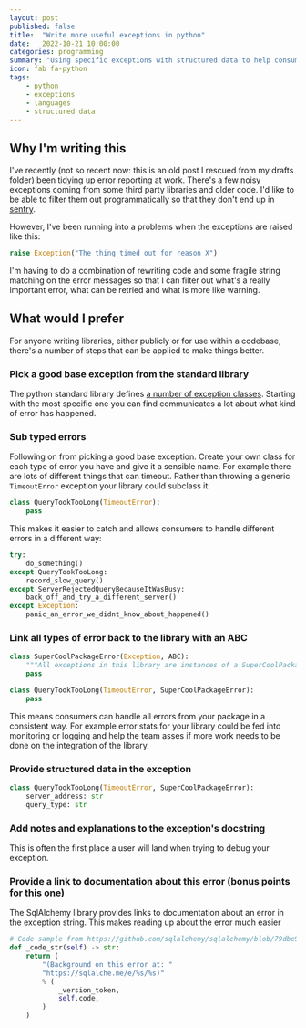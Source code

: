 ```yaml
---
layout: post
published: false
title:  "Write more useful exceptions in python"
date:   2022-10-21 10:00:00
categories: programming
summary: "Using specific exceptions with structured data to help consumers of your exceptions"
icon: fab fa-python
tags:
    - python
    - exceptions
    - languages
    - structured data
---
```


## Why I'm writing this

I've recently (not so recent now: this is an old post I rescued from my drafts folder) been tidying up error reporting 
at work. There's a few noisy exceptions coming from some third party libraries and older code. I'd like to be able to
filter them out programmatically so that they don't end up in [sentry](https://sentry.io/).

However, I've been running into a problems when the exceptions are raised like this:

```python
raise Exception("The thing timed out for reason X")
```

I'm having to do a combination of rewriting code and some fragile string matching on the error messages so that I can 
filter out what's a really important error, what can be retried and what is more like warning.

## What would I prefer
For anyone writing libraries, either publicly or for use within a codebase, there's a number of steps that can
be applied to make things better.

### Pick a good base exception from the standard library 
The python standard library defines [a number of exception classes](https://docs.python.org/3/library/exceptions.html#base-classes).
Starting with the most specific one you can find communicates a lot about what kind of error has happened.

### Sub typed errors
Following on from picking a good base exception. Create your own class for each type of error you have and give it
a sensible name. For example there are lots of different things that can timeout. Rather than throwing a generic 
`TimeoutError` exception your library could subclass it:

```python
class QueryTookTooLong(TimeoutError):
    pass
```

This makes it easier to catch and allows consumers to handle different errors in a different way:

```python
try:
    do_something()
except QueryTookTooLong:
    record_slow_query()
except ServerRejectedQueryBecauseItWasBusy:
    back_off_and_try_a_different_server()
except Exception:
    panic_an_error_we_didnt_know_about_happened()
```


### Link all types of error back to the library with an ABC
```python
class SuperCoolPackageError(Exception, ABC):
    """All exceptions in this library are instances of a SuperCoolPackageError"""
    pass

class QueryTookTooLong(TimeoutError, SuperCoolPackageError):
    pass
```

This means consumers can handle all errors from your package in a consistent way. For example error stats for your
library could be fed into monitoring or logging and help the team asses if more work needs to be done on the integration
of the library.

### Provide structured data in the exception
```python
class QueryTookTooLong(TimeoutError, SuperCoolPackageError):
    server_address: str
    query_type: str
```

### Add notes and explanations to the exception's docstring
This is often the first place a user will land when trying to debug your exception. 

### Provide a link to documentation about this error (bonus points for this one)
The SqlAlchemy library provides links to documentation about an error in the exception string. This makes reading up about the error much easier

```python
# Code sample from https://github.com/sqlalchemy/sqlalchemy/blob/79dbe94bb4ccd75888d57f388195a3ba4fa6117e/lib/sqlalchemy/exc.py
def _code_str(self) -> str:
    return (
        "(Background on this error at: "
        "https://sqlalche.me/e/%s/%s)"
        % (
            _version_token,
            self.code,
        )
    )
```